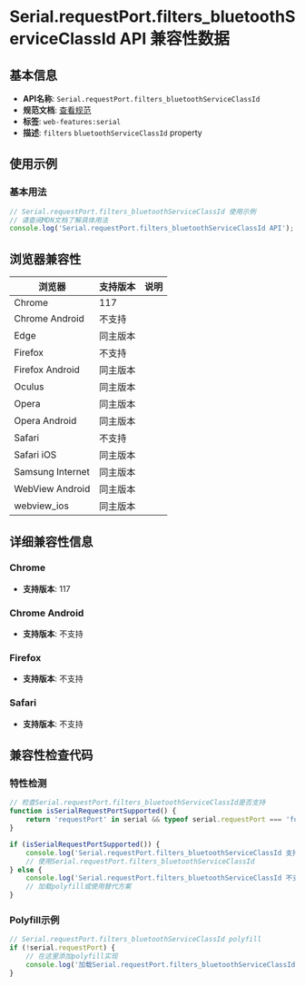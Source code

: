# Serial.requestPort.filters_bluetoothServiceClassId API 兼容性数据

## 基本信息

- **API名称**: `Serial.requestPort.filters_bluetoothServiceClassId`
- **规范文档**: [查看规范](https://wicg.github.io/serial/#dom-serialportfilter-bluetoothserviceclassid)
- **标签**: `web-features:serial`
- **描述**: `filters` `bluetoothServiceClassId` property

## 使用示例

### 基本用法

```javascript
// Serial.requestPort.filters_bluetoothServiceClassId 使用示例
// 请查阅MDN文档了解具体用法
console.log('Serial.requestPort.filters_bluetoothServiceClassId API');
```

## 浏览器兼容性

| 浏览器 | 支持版本 | 说明 |
|--------|----------|------|
| Chrome | 117 |  |
| Chrome Android | 不支持 |  |
| Edge | 同主版本 |  |
| Firefox | 不支持 |  |
| Firefox Android | 同主版本 |  |
| Oculus | 同主版本 |  |
| Opera | 同主版本 |  |
| Opera Android | 同主版本 |  |
| Safari | 不支持 |  |
| Safari iOS | 同主版本 |  |
| Samsung Internet | 同主版本 |  |
| WebView Android | 同主版本 |  |
| webview_ios | 同主版本 |  |

## 详细兼容性信息

### Chrome

- **支持版本**: 117

### Chrome Android

- **支持版本**: 不支持

### Firefox

- **支持版本**: 不支持

### Safari

- **支持版本**: 不支持

## 兼容性检查代码

### 特性检测

```javascript
// 检查Serial.requestPort.filters_bluetoothServiceClassId是否支持
function isSerialRequestPortSupported() {
    return 'requestPort' in serial && typeof serial.requestPort === 'function';
}

if (isSerialRequestPortSupported()) {
    console.log('Serial.requestPort.filters_bluetoothServiceClassId 支持');
    // 使用Serial.requestPort.filters_bluetoothServiceClassId
} else {
    console.log('Serial.requestPort.filters_bluetoothServiceClassId 不支持，需要polyfill');
    // 加载polyfill或使用替代方案
}
```

### Polyfill示例

```javascript
// Serial.requestPort.filters_bluetoothServiceClassId polyfill
if (!serial.requestPort) {
    // 在这里添加polyfill实现
    console.log('加载Serial.requestPort.filters_bluetoothServiceClassId polyfill');
}
```


